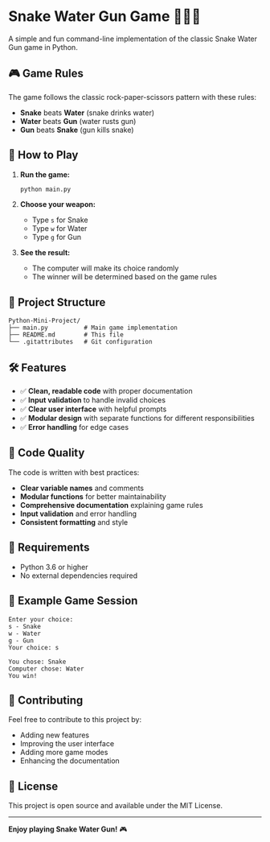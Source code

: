 # Snake Water Gun Game 🐍💧🔫

A simple and fun command-line implementation of the classic Snake Water Gun game in Python.

## 🎮 Game Rules

The game follows the classic rock-paper-scissors pattern with these rules:
- **Snake** beats **Water** (snake drinks water)
- **Water** beats **Gun** (water rusts gun)
- **Gun** beats **Snake** (gun kills snake)

## 🚀 How to Play

1. **Run the game:**
   ```bash
   python main.py
   ```

2. **Choose your weapon:**
   - Type `s` for Snake
   - Type `w` for Water
   - Type `g` for Gun

3. **See the result:**
   - The computer will make its choice randomly
   - The winner will be determined based on the game rules

## 📁 Project Structure

```
Python-Mini-Project/
├── main.py          # Main game implementation
├── README.md        # This file
└── .gitattributes   # Git configuration
```

## 🛠️ Features

- ✅ **Clean, readable code** with proper documentation
- ✅ **Input validation** to handle invalid choices
- ✅ **Clear user interface** with helpful prompts
- ✅ **Modular design** with separate functions for different responsibilities
- ✅ **Error handling** for edge cases

## 🎯 Code Quality

The code is written with best practices:
- **Clear variable names** and comments
- **Modular functions** for better maintainability
- **Comprehensive documentation** explaining game rules
- **Input validation** and error handling
- **Consistent formatting** and style

## 🔧 Requirements

- Python 3.6 or higher
- No external dependencies required

## 🎲 Example Game Session

```
Enter your choice:
s - Snake
w - Water
g - Gun
Your choice: s

You chose: Snake
Computer chose: Water
You win!
```

## 🤝 Contributing

Feel free to contribute to this project by:
- Adding new features
- Improving the user interface
- Adding more game modes
- Enhancing the documentation

## 📝 License

This project is open source and available under the MIT License.

---

**Enjoy playing Snake Water Gun!** 🎮

